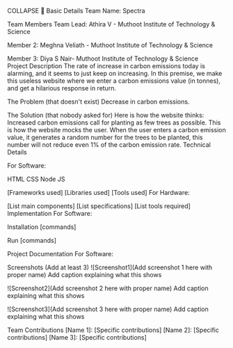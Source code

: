 COLLAPSE 🎯
Basic Details
Team Name: Spectra                    
  
Team Members
Team Lead: Athira V - Muthoot Institute of Technology &  Science                                                                                                                                                                                

  
Member 2: Meghna Veliath - Muthoot Institute of Technology &  Science                   
  
Member 3: Diya S Nair- Muthoot Institute of Technology &  Science   
Project Description
The rate of increase in carbon emissions today is alarming, and it seems to just keep on increasing. In this premise, we make this useless website where we enter a carbon emissions value (in tonnes), and get a hilarious response in return.                               

The Problem (that doesn't exist)
Decrease in carbon emissions.

The Solution (that nobody asked for)
Here is how the website thinks:
Increased carbon emissions call for planting as few trees as possible. This is how the website mocks the user. 
When the user enters a carbon emission value, it generates a random number for the trees to be planted, this number will not reduce even 1% of the carbon emission rate.
Technical Details
                                        
  
  
  
  
For Software:

HTML
CSS
Node JS                    
  
[Frameworks used]
[Libraries used]
[Tools used]
For Hardware:

[List main components]
[List specifications]
[List tools required]
Implementation
For Software:

Installation
[commands]

Run
[commands]

Project Documentation
For Software:

Screenshots (Add at least 3)
![Screenshot1](Add screenshot 1 here with proper name) Add caption explaining what this shows

![Screenshot2](Add screenshot 2 here with proper name) Add caption explaining what this shows

![Screenshot3](Add screenshot 3 here with proper name) Add caption explaining what this shows


Team Contributions
[Name 1]: [Specific contributions]
[Name 2]: [Specific contributions]
[Name 3]: [Specific contributions]
